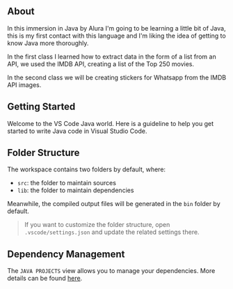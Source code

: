 ## About 
In this immersion in Java by Alura
I'm going to be learning a little bit of Java, this is my first contact with this language and I'm liking the idea of ​​getting to know Java more thoroughly.

In the first class I learned how to extract data in the form of a list from an API, we used the IMDB API, creating a list of the Top 250 movies.

In the second class we will be creating stickers for Whatsapp from the IMDB API images. 

## Getting Started

Welcome to the VS Code Java world. Here is a guideline to help you get started to write Java code in Visual Studio Code.

## Folder Structure

The workspace contains two folders by default, where:

- `src`: the folder to maintain sources
- `lib`: the folder to maintain dependencies

Meanwhile, the compiled output files will be generated in the `bin` folder by default.

> If you want to customize the folder structure, open `.vscode/settings.json` and update the related settings there.

## Dependency Management

The `JAVA PROJECTS` view allows you to manage your dependencies. More details can be found [here](https://github.com/microsoft/vscode-java-dependency#manage-dependencies).
